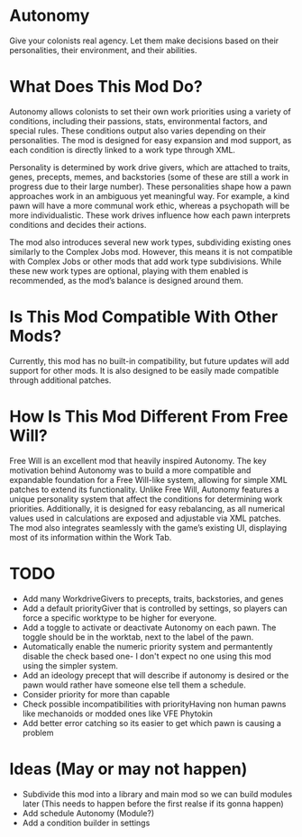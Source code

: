 # Autonomy

Give your colonists real agency. Let them make decisions based on their personalities, their environment, and their abilities.

# What Does This Mod Do?

Autonomy allows colonists to set their own work priorities using a variety of conditions, including their passions, stats, environmental factors, and special rules. These conditions output also varies depending on their personalities. The mod is designed for easy expansion and mod support, as each condition is directly linked to a work type through XML.

Personality is determined by work drive givers, which are attached to traits, genes, precepts, memes, and backstories (some of these are still a work in progress due to their large number). These personalities shape how a pawn approaches work in an ambiguous yet meaningful way. For example, a kind pawn will have a more communal work ethic, whereas a psychopath will be more individualistic. These work drives influence how each pawn interprets conditions and decides their actions.

The mod also introduces several new work types, subdividing existing ones similarly to the Complex Jobs mod. However, this means it is not compatible with Complex Jobs or other mods that add work type subdivisions. While these new work types are optional, playing with them enabled is recommended, as the mod’s balance is designed around them.

# Is This Mod Compatible With Other Mods?

Currently, this mod has no built-in compatibility, but future updates will add support for other mods. It is also designed to be easily made compatible through additional patches.

# How Is This Mod Different From Free Will?

Free Will is an excellent mod that heavily inspired Autonomy. The key motivation behind Autonomy was to build a more compatible and expandable foundation for a Free Will-like system, allowing for simple XML patches to extend its functionality. Unlike Free Will, Autonomy features a unique personality system that affect the conditions for determining work priorities. Additionally, it is designed for easy rebalancing, as all numerical values used in calculations are exposed and adjustable via XML patches. The mod also integrates seamlessly with the game’s existing UI, displaying most of its information within the Work Tab.

# TODO

* Add many WorkdriveGivers to precepts, traits, backstories, and genes
* Add a default priorityGiver that is controlled by settings, so players can force a specific worktype to be higher for everyone.
* Add a toggle to activate or deactivate Autonomy on each pawn. The toggle should be in the worktab, next to the label of the pawn.
* Automatically enable the numeric priority system and permantently disable the check based one- I don't expect no one using this mod using the simpler system.
* Add an ideology precept that will describe if autonomy is desired or the pawn would rather have someone else tell them a schedule.
* Consider priority for more than capable
* Check possible incompatibilities with priorityHaving non human pawns like mechanoids or modded ones like VFE Phytokin
* Add better error catching so its easier to get which pawn is causing a problem

# Ideas (May or may not happen)

* Subdivide this mod into a library and main mod so we can build modules later (This needs to happen before the first realse if its gonna happen)
* Add schedule Autonomy (Module?)
* Add a condition builder in settings